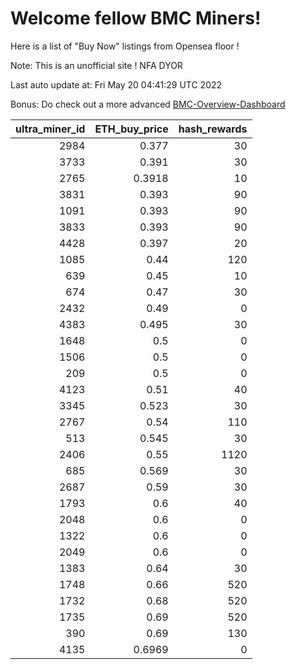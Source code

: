 # Welcome fellow BMC Miners!
Here is a list of "Buy Now" listings from Opensea floor !

Note: This is an unofficial site ! NFA DYOR

Last auto update at: Fri May 20 04:41:29 UTC 2022

Bonus: Do check out a more advanced [BMC-Overview-Dashboard](https://dune.com/defifunk/BMC-Overview-Dashboard)


|   ultra_miner_id |   ETH_buy_price |   hash_rewards |
|-----------------:|----------------:|---------------:|
|             2984 |          0.377  |             30 |
|             3733 |          0.391  |             30 |
|             2765 |          0.3918 |             10 |
|             3831 |          0.393  |             90 |
|             1091 |          0.393  |             90 |
|             3833 |          0.393  |             90 |
|             4428 |          0.397  |             20 |
|             1085 |          0.44   |            120 |
|              639 |          0.45   |             10 |
|              674 |          0.47   |             30 |
|             2432 |          0.49   |              0 |
|             4383 |          0.495  |             30 |
|             1648 |          0.5    |              0 |
|             1506 |          0.5    |              0 |
|              209 |          0.5    |              0 |
|             4123 |          0.51   |             40 |
|             3345 |          0.523  |             30 |
|             2767 |          0.54   |            110 |
|              513 |          0.545  |             30 |
|             2406 |          0.55   |           1120 |
|              685 |          0.569  |             30 |
|             2687 |          0.59   |             30 |
|             1793 |          0.6    |             40 |
|             2048 |          0.6    |              0 |
|             1322 |          0.6    |              0 |
|             2049 |          0.6    |              0 |
|             1383 |          0.64   |             30 |
|             1748 |          0.66   |            520 |
|             1732 |          0.68   |            520 |
|             1735 |          0.69   |            520 |
|              390 |          0.69   |            130 |
|             4135 |          0.6969 |              0 |